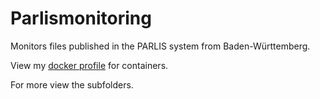 # Parlismonitoring

Monitors files published in the PARLIS system from Baden-Württemberg.

View my [docker profile](https://hub.docker.com/u/cubicrootxyz) for containers. 

For more view the subfolders. 
